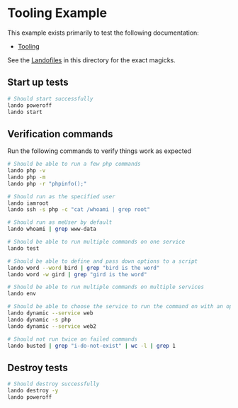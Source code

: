 Tooling Example
===============

This example exists primarily to test the following documentation:

* [Tooling](http://docs.devwithlando.io/config/tooling.html)

See the [Landofiles](http://docs.devwithlando.io/config/lando.html) in this directory for the exact magicks.

Start up tests
--------------

```bash
# Should start successfully
lando poweroff
lando start
```

Verification commands
---------------------

Run the following commands to verify things work as expected

```bash
# Should be able to run a few php commands
lando php -v
lando php -m
lando php -r "phpinfo();"

# Should run as the specified user
lando iamroot
lando ssh -s php -c "cat /whoami | grep root"

# Should run as meUser by default
lando whoami | grep www-data

# Should be able to run multiple commands on one service
lando test

# Should be able to define and pass down options to a script
lando word --word bird | grep "bird is the word"
lando word -w gird | grep "gird is the word"

# Should be able to run multiple commands on multiple services
lando env

# Should be able to choose the service to run the command on with an option
lando dynamic --service web
lando dynamic -s php
lando dynamic --service web2

# Should not run twice on failed commands
lando busted | grep "i-do-not-exist" | wc -l | grep 1
```

Destroy tests
-------------

```bash
# Should destroy successfully
lando destroy -y
lando poweroff
```
